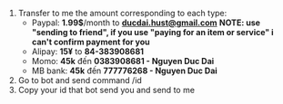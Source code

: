 1. Transfer to me the amount corresponding to each type:
    - Paypal: **1.99$**/month to **ducdai.hust@gmail.com**
        **NOTE: use "sending to friend", if you use "paying for an item or service" i can't confirm payment for you**
    - Alipay: **15¥** to **84-383908681**
    - Momo: **45k** đến **0383908681 - Nguyen Duc Dai**
    - MB bank: **45k** đến **777776268 - Nguyen Duc Dai**
1. Go to bot and send command /id
2. Copy your id that bot send you and send to me
